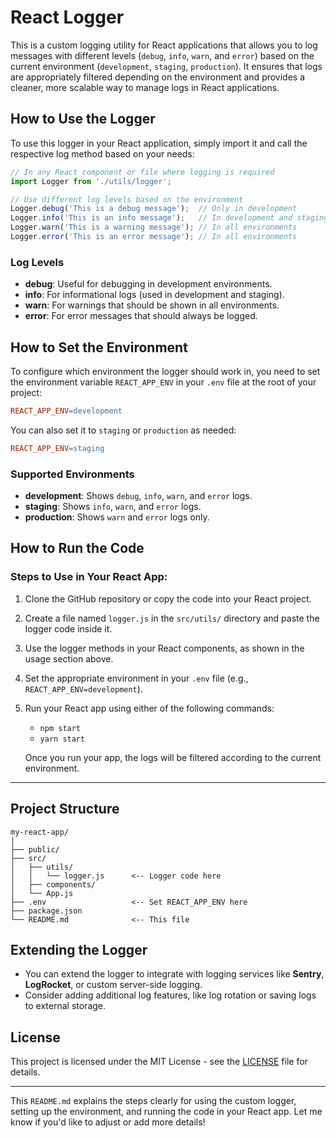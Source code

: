 

# React Logger

This is a custom logging utility for React applications that allows you to log messages with different levels (`debug`, `info`, `warn`, and `error`) based on the current environment (`development`, `staging`, `production`). It ensures that logs are appropriately filtered depending on the environment and provides a cleaner, more scalable way to manage logs in React applications.

## How to Use the Logger

To use this logger in your React application, simply import it and call the respective log method based on your needs:

```javascript
// In any React component or file where logging is required
import Logger from './utils/logger';

// Use different log levels based on the environment
Logger.debug('This is a debug message');  // Only in development
Logger.info('This is an info message');   // In development and staging
Logger.warn('This is a warning message'); // In all environments
Logger.error('This is an error message'); // In all environments
```

### Log Levels
- **debug**: Useful for debugging in development environments.
- **info**: For informational logs (used in development and staging).
- **warn**: For warnings that should be shown in all environments.
- **error**: For error messages that should always be logged.

## How to Set the Environment

To configure which environment the logger should work in, you need to set the environment variable `REACT_APP_ENV` in your `.env` file at the root of your project:

```makefile
REACT_APP_ENV=development
```

You can also set it to `staging` or `production` as needed:

```makefile
REACT_APP_ENV=staging
```

### Supported Environments
- **development**: Shows `debug`, `info`, `warn`, and `error` logs.
- **staging**: Shows `info`, `warn`, and `error` logs.
- **production**: Shows `warn` and `error` logs only.

## How to Run the Code

### Steps to Use in Your React App:
1. Clone the GitHub repository or copy the code into your React project.
2. Create a file named `logger.js` in the `src/utils/` directory and paste the logger code inside it.
3. Use the logger methods in your React components, as shown in the usage section above.
4. Set the appropriate environment in your `.env` file (e.g., `REACT_APP_ENV=development`).
5. Run your React app using either of the following commands:
   - `npm start`
   - `yarn start`
   
   Once you run your app, the logs will be filtered according to the current environment.

---

## Project Structure

```
my-react-app/
│
├── public/
├── src/
│   ├── utils/
│   │   └── logger.js      <-- Logger code here
│   ├── components/
│   └── App.js
├── .env                   <-- Set REACT_APP_ENV here
├── package.json
└── README.md              <-- This file
```

## Extending the Logger

- You can extend the logger to integrate with logging services like **Sentry**, **LogRocket**, or custom server-side logging.
- Consider adding additional log features, like log rotation or saving logs to external storage.

## License

This project is licensed under the MIT License - see the [LICENSE](LICENSE) file for details.

---

This `README.md` explains the steps clearly for using the custom logger, setting up the environment, and running the code in your React app. Let me know if you'd like to adjust or add more details!
